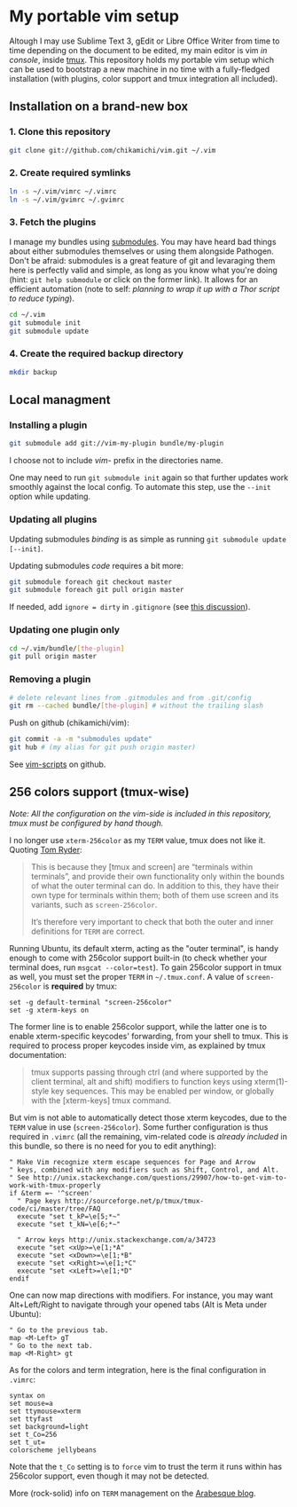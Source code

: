 My portable vim setup
=====================

Altough I may use Sublime Text 3, gEdit or Libre Office Writer from time to time depending on the document to be edited, my main editor is vim *in console*, inside [tmux](http://tmux.sourceforge.net/). This repository holds my portable vim setup which can be used to bootstrap a new machine in no time with a fully-fledged installation (with plugins, color support and tmux integration all included).

Installation on a brand-new box
-------------------------------

### 1. Clone this repository

``` bash
git clone git://github.com/chikamichi/vim.git ~/.vim
```

### 2. Create required symlinks

``` bash
ln -s ~/.vim/vimrc ~/.vimrc
ln -s ~/.vim/gvimrc ~/.gvimrc
```

### 3. Fetch the plugins

I manage my bundles using [submodules](http://git-scm.com/book/en/Git-Tools-Submodules). You may have heard bad things about either submodules themselves or using them alongside Pathogen. Don't be afraid: submodules is a great feature of git and levaraging them here is perfectly valid and simple, as long as you know what you're doing (hint: `git help submodule` or click on the former link). It allows for an efficient automation (note to self: *planning to wrap it up with a Thor script to reduce typing*).

``` bash
cd ~/.vim
git submodule init
git submodule update
```

### 4. Create the required backup directory

``` bash
mkdir backup
```

Local managment
---------------

### Installing a plugin

``` bash
git submodule add git://vim-my-plugin bundle/my-plugin
```

I choose not to include *vim-* prefix in the directories name.

One may need to run `git submodule init` again so that further updates work smoothly against the local config. To automate this step, use the `--init` option while updating.

### Updating all plugins

Updating submodules *binding* is as simple as running `git submodule update [--init]`.

Updating submodules *code* requires a bit more:

``` bash
git submodule foreach git checkout master
git submodule foreach git pull origin master
```

If needed, add `ignore = dirty` in `.gitignore` (see [this discussion](http://www.nils-haldenwang.de/frameworks-and-tools/git/how-to-ignore-changes-in-git-submodules)).

### Updating one plugin only

``` bash
cd ~/.vim/bundle/[the-plugin]
git pull origin master
```

### Removing a plugin

``` bash
# delete relevant lines from .gitmodules and from .git/config
git rm --cached bundle/[the-plugin] # without the trailing slash
```

Push on github (chikamichi/vim):

``` bash
git commit -a -m "submodules update"
git hub # (my alias for git push origin master)
```

See [vim-scripts](https://github.com/vim-scripts/) on github.

256 colors support (tmux-wise)
------------------------------

*Note: All the configuration on the vim-side is included in this repository, tmux must be configured by hand though.*

I no longer use `xterm-256color` as my `TERM` value, tmux does not like it. Quoting [Tom Ryder](http://blog.sanctum.geek.nz/term-strings/):

> This is because they [tmux and screen] are “terminals within terminals”, and provide their own functionality only within the bounds of what the outer terminal can do. In addition to this, they have their own type for terminals within them; both of them use screen and its variants, such as `screen-256color`.
> 
> It’s therefore very important to check that both the outer and inner definitions for `TERM` are correct.

Running Ubuntu, its default xterm, acting as the "outer terminal", is handy enough to come with 256color support built-in (to check whether your terminal does, run `msgcat --color=test`). To gain 256color support in tmux as well, you must set the proper `TERM` in `~/.tmux.conf`. A value of `screen-256color` is **required** by tmux:

``` tmux
set -g default-terminal "screen-256color"
set -g xterm-keys on
```

The former line is to enable 256color support, while the latter one is to enable xterm-specific keycodes' forwarding, from your shell to tmux. This is required to process proper keycodes inside vim, as explained by tmux documentation:

> tmux supports passing through ctrl (and where supported by the client terminal, alt and shift) modifiers to function keys using xterm(1)-style key sequences. This may be enabled per window, or globally with the [xterm-keys] tmux command.

But vim is not able to automatically detect those xterm keycodes, due to the `TERM` value in use (`screen-256color`). Some further configuration is thus required in `.vimrc` (all the remaining, vim-related code is *already included* in this bundle, so there is no need for you to edit anything):

``` viml
" Make Vim recognize xterm escape sequences for Page and Arrow
" keys, combined with any modifiers such as Shift, Control, and Alt.
" See http://unix.stackexchange.com/questions/29907/how-to-get-vim-to-work-with-tmux-properly
if &term =~ '^screen'
  " Page keys http://sourceforge.net/p/tmux/tmux-code/ci/master/tree/FAQ
  execute "set t_kP=\e[5;*~"
  execute "set t_kN=\e[6;*~"

  " Arrow keys http://unix.stackexchange.com/a/34723
  execute "set <xUp>=\e[1;*A"
  execute "set <xDown>=\e[1;*B"
  execute "set <xRight>=\e[1;*C"
  execute "set <xLeft>=\e[1;*D"
endif
```

One can now map directions with modifiers. For instance, you may want Alt+Left/Right to navigate through your opened tabs (Alt is Meta under Ubuntu):

``` viml
" Go to the previous tab.
map <M-Left> gT
" Go to the next tab.
map <M-Right> gt
```

As for the colors and term integration, here is the final configuration in `.vimrc`:

``` viml
syntax on
set mouse=a
set ttymouse=xterm
set ttyfast
set background=light
set t_Co=256
set t_ut=
colorscheme jellybeans
```

Note that the `t_Co` setting is to `force` vim to trust the term it runs within has 256color support, even though it may not be detected.

More (rock-solid) info on `TERM` management on the [Arabesque blog](http://blog.sanctum.geek.nz/term-strings/).

